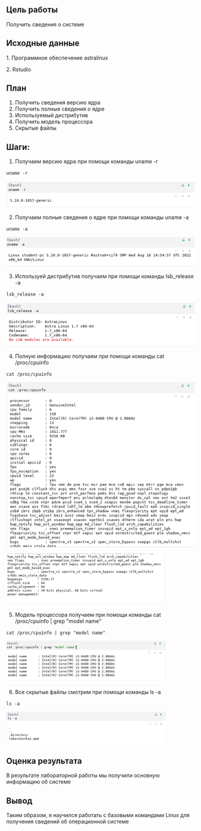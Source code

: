
## Цель работы

Получить сведения о системе

## Исходные данные

1\. Программное обеспечение astralinux

2\. Rstudio

## План

1.  Получить сведения версию ядра
2.  Получить полные сведения о ядре
3.  Используемый дистрибутив
4.  Получить модель процессора
5.  Скрытые файлы

## Шаги:

1.  Получаем версию ядра при помощи команды uname -r

```{bash}
uname -r
```

![alt text](https://github.com/AndrewKom/auth_5sem/blob/main/lab1(pictures)/Work1.png)

2.  Получаем полные сведения о ядре при помощи команды uname -a

```{bash}
uname -a
```

![alt text](https://github.com/AndrewKom/auth_5sem/blob/main/lab1(pictures)/work2.png)

3.  Используей дистрибутив получаем при помощи команды lsb_release -a

```{bash}
lsb_release -a
```

![alt text](https://github.com/AndrewKom/auth_5sem/blob/main/lab1(pictures)/work3.png)

4.  Полную информацию получаем при помощи команды cat /proc/cpuinfo

```{bash}
cat /proc/cpuinfo 
```

![alt text](https://github.com/AndrewKom/auth_5sem/blob/main/lab1(pictures)/work4.png)

![alt text](https://github.com/AndrewKom/auth_5sem/blob/main/lab1(pictures)/work4.1.png)

5.  Модель процессора получаем при помощи команды cat /proc/cpuinfo \| grep "model name"

```{bash}
cat /proc/cpuinfo | grep "model name"
```

![alt text](https://github.com/AndrewKom/auth_5sem/blob/main/lab1(pictures)/work5.png)

6.  Все скрытые файлы смотрим при помощи команды ls -a

```{bash}
ls -a
```

![alt text](https://github.com/AndrewKom/auth_5sem/blob/main/lab1(pictures)/work6.png)

## Оценка результата
В результате лабораторной работы мы получили основную информацию об системе

## Вывод
Таким образом, я научился работать с базовыми командами Linux для получения сведений об операционной системе
